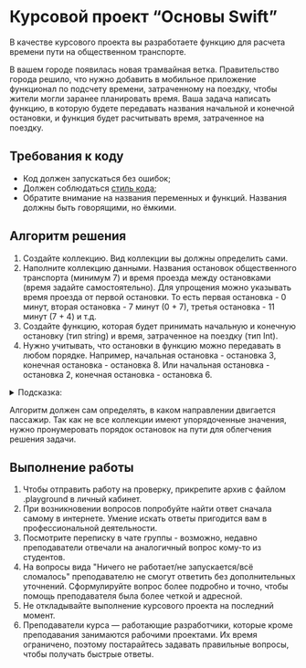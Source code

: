 # Курсовой проект “Основы Swift”

В качестве курсового проекта вы разработаете функцию для расчета времени пути на общественном транспорте. 

В вашем городе появилась новая трамвайная ветка. Правительство города решило, что нужно добавить в мобильное приложение функционал по подсчету времени, затраченному на поездку, чтобы жители могли заранее планировать время. Ваша задача написать функцию, в которую будете передавать названия начальной и конечной остановки, и функция будет расчитывать время, затраченное на поездку. 

## Требования к коду
- Код должен запускаться без ошибок;
- Должен соблюдаться [стиль кода](https://github.com/netology-code/bios-2-homeworks/blob/master/swift-code-syle-guide.md);
- Обратите внимание на названия переменных и функций. Названия должны быть говорящими, но ёмкими. 

## Алгоритм решения

1. Создайте коллекцию. Вид коллекции вы должны определить сами. 
2. Наполните коллекцию данными. Названия остановок общественного транспорта (минимум 7) и время проезда между остановками (время задайте самостоятельно). Для упрощения можно указывать время проезда от первой остановки. То есть первая остановка - 0 минут, вторая остановка - 7 минут (0 + 7), третья остановка - 11 минут (7 + 4) и т.д.
3. Создайте функцию, которая будет принимать начальную и конечную остановку (тип string) и время, затраченное на поездку (тип Int).
4. Нужно учитывать, что остановки в функцию можно передавать в любом порядке. 
Например, начальная остановка - остановка 3, конечная остановка - остановка 8. Или начальная остановка - остановка 2, конечная остановка - остановка 6. 
<details>
  <summary>Подсказка: </summary>
    можно комбинировать несколько коллекций, но коллекция должна быть одна. То есть нельзя использовать, например, два массива. 
</details>

Алгоритм должен сам определять, в каком направлении двигается пассажир. Так как не все коллекции имеют упорядоченные значения, нужно пронумеровать порядок остановок на пути для облегчения решения задачи. 

## Выполнение работы
1. Чтобы отправить работу на проверку, прикрепите архив с файлом .playground в личный кабинет.
2. При возникновении вопросов попробуйте найти ответ сначала самому в интернете. Умение искать ответы пригодится вам в профессиональной деятельности. 
3. Посмотрите переписку в чате группы - возможно, недавно преподаватели отвечали на аналогичный вопрос кому-то из студентов.
4. На вопросы вида "Ничего не работает/не запускается/всё сломалось" преподавателю не смогут ответить без дополнительных уточнений. Сформулируйте вопрос более подробно и точно, чтобы помощь преподавателя была более четкой и адресной. 
5. Не откладывайте выполнение курсового проекта на последний момент.
6. Преподаватели курса — работающие разработчики, которые кроме преподавания занимаются рабочими проектами. Их время ограничено, поэтому постарайтесь задавать правильные вопросы, чтобы получать быстрые ответы.
